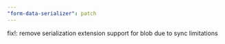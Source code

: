 ```yaml
---
"form-data-serializer": patch
---
```


fix!: remove serialization extension support for blob due to sync limitations
